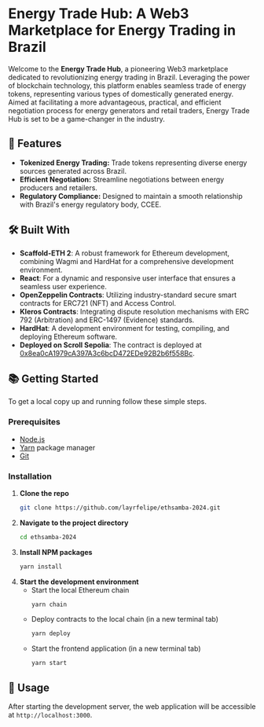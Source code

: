 # Energy Trade Hub: A Web3 Marketplace for Energy Trading in Brazil

Welcome to the **Energy Trade Hub**, a pioneering Web3 marketplace dedicated to revolutionizing energy trading in Brazil. Leveraging the power of blockchain technology, this platform enables seamless trade of energy tokens, representing various types of domestically generated energy. Aimed at facilitating a more advantageous, practical, and efficient negotiation process for energy generators and retail traders, Energy Trade Hub is set to be a game-changer in the industry.

## 🚀 Features

- **Tokenized Energy Trading:** Trade tokens representing diverse energy sources generated across Brazil.
- **Efficient Negotiation:** Streamline negotiations between energy producers and retailers.
- **Regulatory Compliance:** Designed to maintain a smooth relationship with Brazil's energy regulatory body, CCEE.

## 🛠️ Built With

- **Scaffold-ETH 2**: A robust framework for Ethereum development, combining Wagmi and HardHat for a comprehensive development environment.
- **React**: For a dynamic and responsive user interface that ensures a seamless user experience.
- **OpenZeppelin Contracts**: Utilizing industry-standard secure smart contracts for ERC721 (NFT) and Access Control.
- **Kleros Contracts**: Integrating dispute resolution mechanisms with ERC 792 (Arbitration) and ERC-1497 (Evidence) standards.
- **HardHat**: A development environment for testing, compiling, and deploying Ethereum software.
- **Deployed on Scroll Sepolia**: The contract is deployed at [0x8ea0cA1979cA397A3c6bcD472EDe92B2b6f558Bc](https://sepolia.scrollscan.com/address/0x8ea0cA1979cA397A3c6bcD472EDe92B2b6f558Bc).

## 📚 Getting Started

To get a local copy up and running follow these simple steps.

### Prerequisites

- [Node.js](https://nodejs.org/)
- [Yarn](https://yarnpkg.com/) package manager
- [Git](https://git-scm.com/)

### Installation

1. **Clone the repo**
   ```sh
   git clone https://github.com/layrfelipe/ethsamba-2024.git
   ```
2. **Navigate to the project directory**
   ```sh
   cd ethsamba-2024
   ```
3. **Install NPM packages**
   ```sh
   yarn install
   ```
4. **Start the development environment**
   - Start the local Ethereum chain
     ```sh
     yarn chain
     ```
   - Deploy contracts to the local chain (in a new terminal tab)
     ```sh
     yarn deploy
     ```
   - Start the frontend application (in a new terminal tab)
     ```sh
     yarn start
     ```

## 📝 Usage

After starting the development server, the web application will be accessible at `http://localhost:3000`.